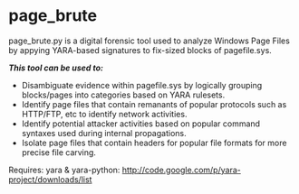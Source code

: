 page_brute
==========

page_brute.py is a digital forensic tool used to analyze Windows Page Files by appying YARA-based signatures to fix-sized blocks of pagefile.sys. 

***This tool can be used to:***
 * Disambiguate evidence within pagefile.sys by logically grouping blocks/pages into categories based on YARA rulesets.
 * Identify page files that contain remanants of popular protocols such as HTTP/FTP, etc to identify network activities.
 * Identify potential attacker activities based on popular command syntaxes used during internal propagations.
 * Isolate page files that contain headers for popular file formats for more precise file carving.

Requires:
yara & yara-python: http://code.google.com/p/yara-project/downloads/list

